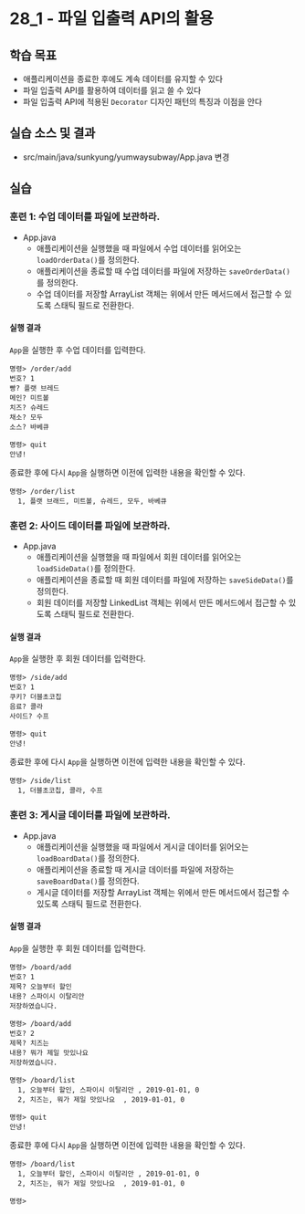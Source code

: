 # 28_1 - 파일 입출력 API의 활용

## 학습 목표

- 애플리케이션을 종료한 후에도 계속 데이터를 유지할 수 있다
- 파일 입출력 API를 활용하여 데이터를 읽고 쓸 수 있다
- 파일 입출력 API에 적용된 `Decorator` 디자인 패턴의 특징과 이점을 안다

## 실습 소스 및 결과
- src/main/java/sunkyung/yumwaysubway/App.java 변경
  
## 실습

### 훈련 1: 수업 데이터를 파일에 보관하라.

- App.java
    - 애플리케이션을 실행했을 때 파일에서 수업 데이터를 읽어오는 `loadOrderData()`를 정의한다.
    - 애플리케이션을 종료할 때 수업 데이터를 파일에 저장하는 `saveOrderData()`를 정의한다.
    - 수업 데이터를 저장할 ArrayList 객체는 위에서 만든 메서드에서 접근할 수 있도록 스태틱 필드로 전환한다.

#### 실행 결과

`App`을 실행한 후 수업 데이터를 입력한다.
```
명령> /order/add
번호? 1
빵? 플랫 브레드
메인? 미트볼
치즈? 슈레드 
채소? 모두
소스? 바베큐

명령> quit
안녕!
```

종료한 후에 다시 `App`을 실행하면 이전에 입력한 내용을 확인할 수 있다.
```
명령> /order/list
  1, 플랫 브래드, 미트볼, 슈레드, 모두, 바베큐
```

### 훈련 2: 사이드 데이터를 파일에 보관하라.

- App.java
    - 애플리케이션을 실행했을 때 파일에서 회원 데이터를 읽어오는 `loadSideData()`를 정의한다.
    - 애플리케이션을 종료할 때 회원 데이터를 파일에 저장하는 `saveSideData()`를 정의한다.
    - 회원 데이터를 저장할 LinkedList 객체는 위에서 만든 메서드에서 접근할 수 있도록 스태틱 필드로 전환한다.

#### 실행 결과

`App`을 실행한 후 회원 데이터를 입력한다.
```
명령> /side/add
번호? 1
쿠키? 더블초코칩
음료? 콜라
사이드? 수프

명령> quit
안녕!
```

종료한 후에 다시 `App`을 실행하면 이전에 입력한 내용을 확인할 수 있다.
```
명령> /side/list
  1, 더블초코칩, 콜라, 수프
```

### 훈련 3: 게시글 데이터를 파일에 보관하라.

- App.java
    - 애플리케이션을 실행했을 때 파일에서 게시글 데이터를 읽어오는 `loadBoardData()`를 정의한다.
    - 애플리케이션을 종료할 때 게시글 데이터를 파일에 저장하는 `saveBoardData()`를 정의한다.
    - 게시글 데이터를 저장할 ArrayList 객체는 위에서 만든 메서드에서 접근할 수 있도록 스태틱 필드로 전환한다.

#### 실행 결과

`App`을 실행한 후 회원 데이터를 입력한다.
```
명령> /board/add
번호? 1
제목? 오늘부터 할인
내용? 스파이시 이탈리안
저장하였습니다.

명령> /board/add
번호? 2
제목? 치즈는
내용? 뭐가 제일 맛있나요
저장하였습니다.

명령> /board/list
  1, 오늘부터 할인, 스파이시 이탈리안 , 2019-01-01, 0
  2, 치즈는, 뭐가 제일 맛있나요  , 2019-01-01, 0

명령> quit
안녕!
```

종료한 후에 다시 `App`을 실행하면 이전에 입력한 내용을 확인할 수 있다.
```
명령> /board/list
  1, 오늘부터 할인, 스파이시 이탈리안 , 2019-01-01, 0
  2, 치즈는, 뭐가 제일 맛있나요  , 2019-01-01, 0

명령> 
```













